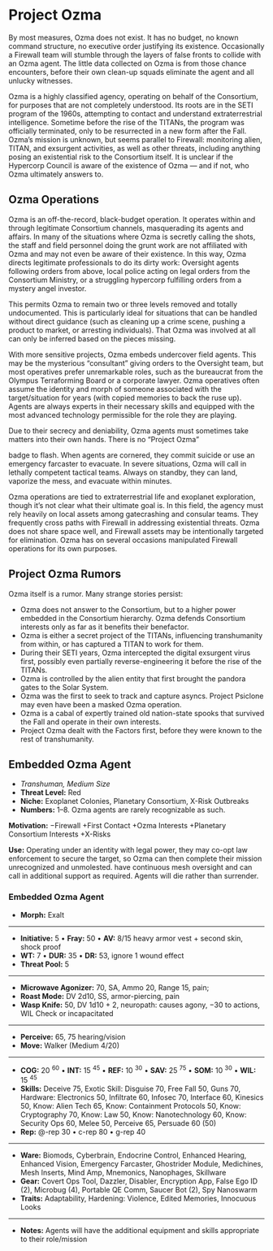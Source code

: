 # Project Ozma

By most measures, Ozma does not exist. It has no budget, no known command structure, no executive order justifying its existence. Occasionally a Firewall team will stumble through the layers of false fronts to collide with an Ozma agent. The little data collected on Ozma is from those chance encounters, before their own clean-up squads eliminate the agent and all unlucky witnesses.

Ozma is a highly classified agency, operating on behalf of the Consortium, for purposes that are not completely understood. Its roots are in the SETI program of the 1960s, attempting to contact and understand extraterrestrial intelligence. Sometime before the rise of the TITANs, the program was officially terminated, only to be resurrected in a new form after the Fall. Ozma’s mission is unknown, but seems parallel to Firewall: monitoring alien, TITAN, and exsurgent activities, as well as other threats, including anything posing an existential risk to the Consortium itself. It is unclear if the Hypercorp Council is aware of the existence of Ozma — and if not, who Ozma ultimately answers to.

## Ozma Operations

Ozma is an off-the-record, black-budget operation. It operates within and through legitimate Consortium channels, masquerading its agents and affairs. In many of the situations where Ozma is secretly calling the shots, the staff and field personnel doing the grunt work are not affiliated with Ozma and may not even be aware of their existence. In this way, Ozma directs legitimate professionals to do its dirty work: Oversight agents following orders from above, local police acting on legal orders from the Consortium Ministry, or a struggling hypercorp fulfilling orders from a mystery angel investor.

This permits Ozma to remain two or three levels removed and totally undocumented. This is particularly ideal for situations that can be handled without direct guidance (such as cleaning up a crime scene, pushing a product to market, or arresting individuals). That Ozma was involved at all can only be inferred based on the pieces missing.

With more sensitive projects, Ozma embeds undercover field agents. This may be the mysterious “consultant” giving orders to the Oversight team, but most operatives prefer unremarkable roles, such as the bureaucrat from the Olympus Terraforming Board or a corporate lawyer. Ozma operatives often assume the identity and morph of someone associated with the target/situation for years (with copied memories to back the ruse up). Agents are always experts in their necessary skills and equipped with the most advanced technology permissible for the role they are playing.

Due to their secrecy and deniability, Ozma agents must sometimes take matters into their own hands. There is no “Project Ozma”

badge to flash. When agents are cornered, they commit suicide or use an emergency farcaster to evacuate. In severe situations, Ozma will call in lethally competent tactical teams. Always on standby, they can land, vaporize the mess, and evacuate within minutes.

Ozma operations are tied to extraterrestrial life and exoplanet exploration, though it’s not clear what their ultimate goal is. In this field, the agency must rely heavily on local assets among gatecrashing and consular teams. They frequently cross paths with Firewall in addressing existential threats. Ozma does not share space well, and Firewall assets may be intentionally targeted for elimination. Ozma has on several occasions manipulated Firewall operations for its own purposes.

<!-- CLEANED blockquote -->

## Project Ozma Rumors

Ozma itself is a rumor. Many strange stories persist:

- Ozma does not answer to the Consortium, but to a higher power embedded in the Consortium hierarchy. Ozma defends Consortium interests only as far as it benefits their benefactor.
- Ozma is either a secret project of the TITANs, influencing transhumanity from within, or has captured a TITAN to work for them.
- During their SETI years, Ozma intercepted the digital exsurgent virus first, possibly even partially reverse-engineering it before the rise of the TITANs.
- Ozma is controlled by the alien entity that first brought the pandora gates to the Solar System.
- Ozma was the first to seek to track and capture asyncs. Project Psiclone may even have been a masked Ozma operation.
- Ozma is a cabal of expertly trained old nation-state spooks that survived the Fall and operate in their own interests.
- Project Ozma dealt with the Factors first, before they were known to the rest of transhumanity.

<!-- CLEANED /blockquote -->

## Embedded Ozma Agent

<!-- CLEANED div class="stat-list" -->

- _Transhuman, Medium Size_
- **Threat Level:** Red
- **Niche:** Exoplanet Colonies, Planetary Consortium, X-Risk Outbreaks
- **Numbers:** 1–8. Ozma agents are rarely recognizable as such.

<!-- CLEANED /div -->

**Motivation:** −Firewall +First Contact +Ozma Interests +Planetary Consortium Interests +X-Risks

**Use:** Operating under an identity with legal power, they may co-opt law enforcement to secure the target, so Ozma can then complete their mission unrecognized and unmolested. have continuous mesh oversight and can call in additional support as required. Agents will die rather than surrender.

<!-- CLEANED blockquote class="ep-stats indent stat-list" -->

### Embedded Ozma Agent

- **Morph:** Exalt

---

- **Initiative:** 5 • **Fray:** 50 • **AV:** 8/15 heavy armor vest + second skin, shock proof
- **WT:** 7 • **DUR:** 35 • **DR:** 53, ignore 1 wound effect
- **Threat Pool:** 5

---

- **Microwave Agonizer:** 70, SA, Ammo 20, Range 15, pain;
- **Roast Mode:** DV 2d10, SS, armor-piercing, pain
- **Wasp Knife:** 50, DV 1d10 + 2, neuropath: causes agony, −30 to actions, WIL Check or incapacitated

---

- **Perceive:** 65, 75 hearing/vision
- **Move:** Walker (Medium 4/20)

---

- **COG:** 20&nbsp;<sup>60</sup> • **INT:** 15&nbsp;<sup>45</sup> • **REF:** 10&nbsp;<sup>30</sup> • **SAV:** 25&nbsp;<sup>75</sup> • **SOM:** 10&nbsp;<sup>30</sup> • **WIL:** 15&nbsp;<sup>45</sup>
- **Skills:** Deceive 75, Exotic Skill: Disguise 70, Free Fall 50, Guns 70, Hardware: Electronics 50, Infiltrate 60, Infosec 70, Interface 60, Kinesics 50, Know: Alien Tech 65, Know: Containment Protocols 50, Know: Cryptography 70, Know: Law 50, Know: Nanotechnology 60, Know: Security Ops 60, Melee 50, Perceive 65, Persuade 60 (50)
- **Rep:** @-rep 30 • c-rep 80 • g-rep 40

---

- **Ware:** Biomods, Cyberbrain, Endocrine Control, Enhanced Hearing, Enhanced Vision, Emergency Farcaster, Ghostrider Module, Medichines, Mesh Inserts, Mind Amp, Mnemonics, Nanophages, Skillware
- **Gear:** Covert Ops Tool, Dazzler, Disabler, Encryption App, False Ego ID (2), Microbug (4), Portable QE Comm, Saucer Bot (2), Spy Nanoswarm
- **Traits:** Adaptability, Hardening: Violence, Edited Memories, Innocuous Looks

---

- **Notes:** Agents will have the additional equipment and skills appropriate to their role/mission

<!-- CLEANED /blockquote -->
